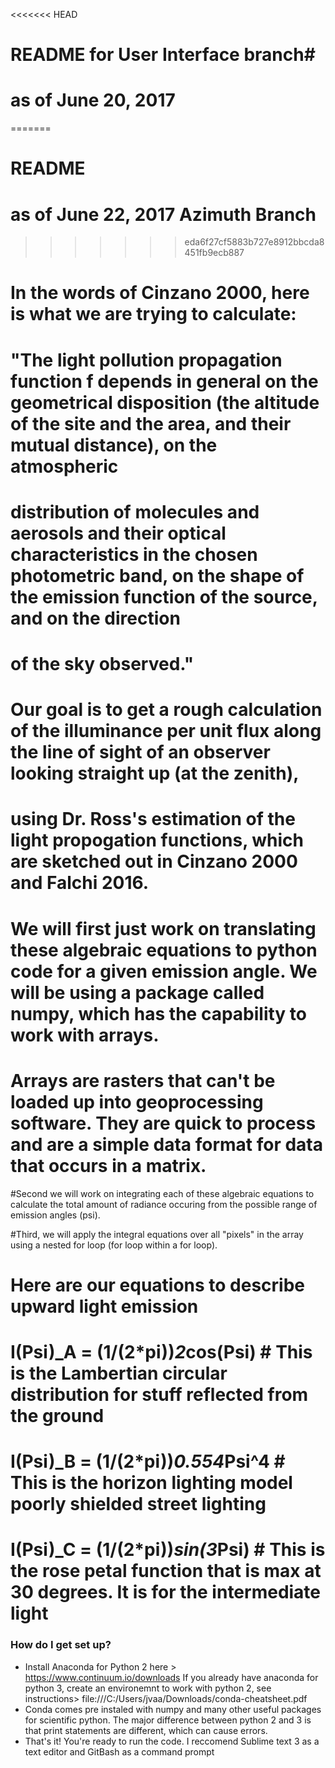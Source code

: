 <<<<<<< HEAD
# README for User Interface branch#
# as of June 20, 2017
=======
# README #
# as of June 22, 2017 Azimuth Branch
>>>>>>> eda6f27cf5883b727e8912bbcda8451fb9ecb887
# In the words of Cinzano 2000, here is what we are trying to calculate: 
# "The light pollution propagation function f depends in general on the geometrical disposition (the altitude of the site and the area, and their mutual distance), on the atmospheric
# distribution of molecules and aerosols and their optical characteristics in the chosen photometric band, on the shape of the emission function of the source, and on the direction 
# of the sky observed." 

# Our goal is to get a rough calculation of the illuminance per unit flux along the line of sight of an observer looking straight up (at the zenith), 
# using Dr. Ross's estimation of the light propogation functions, which are sketched out in Cinzano 2000 and Falchi 2016.

# We will first just work on translating these algebraic equations to python code for a given emission angle. We will be using a package called numpy, which has the capability to work with arrays. 
# Arrays are rasters that can't be loaded up into geoprocessing software. They are quick to process and are a simple data format for data that occurs in a matrix.

#Second we will work on integrating each of these algebraic equations to calculate the total amount of radiance occuring from the possible range of emission angles (psi).

#Third, we will apply the integral equations over all "pixels" in the array using a nested for loop (for loop within a for loop).

# Here are our equations to describe upward light emission

# I(Psi)_A = (1/(2*pi))*2*cos(Psi)   # This is the Lambertian circular distribution for stuff reflected from the ground
# I(Psi)_B = (1/(2*pi))*0.554*Psi^4  # This is the horizon lighting model poorly shielded street lighting
# I(Psi)_C = (1/(2*pi))*sin(3*Psi)   # This is the rose petal function that is max at 30 degrees. It is for the intermediate light


### How do I get set up? ###

* Install Anaconda for Python 2 here > https://www.continuum.io/downloads If you already have anaconda for python 3, create an environemnt to work with python 2, see instructions> file:///C:/Users/jvaa/Downloads/conda-cheatsheet.pdf
* Conda comes pre instaled with numpy and many other useful packages for scientific python. The major difference between python 2 and 3 is that print statements are different, which can cause errors.
* That's it! You're ready to run the code. I reccomend Sublime text 3 as a text editor and GitBash as a command prompt
